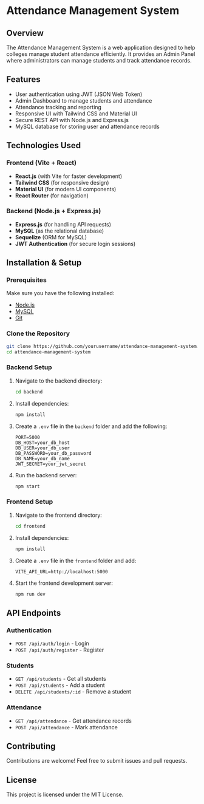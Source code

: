 # Attendance Management System

## Overview

The Attendance Management System is a web application designed to help colleges manage student attendance efficiently. It provides an Admin Panel where administrators can manage students and track attendance records.

## Features

- User authentication using JWT (JSON Web Token)
- Admin Dashboard to manage students and attendance
- Attendance tracking and reporting
- Responsive UI with Tailwind CSS and Material UI
- Secure REST API with Node.js and Express.js
- MySQL database for storing user and attendance records

## Technologies Used

### Frontend (Vite + React)

- **React.js** (with Vite for faster development)
- **Tailwind CSS** (for responsive design)
- **Material UI** (for modern UI components)
- **React Router** (for navigation)

### Backend (Node.js + Express.js)

- **Express.js** (for handling API requests)
- **MySQL** (as the relational database)
- **Sequelize** (ORM for MySQL)
- **JWT Authentication** (for secure login sessions)

## Installation & Setup

### Prerequisites

Make sure you have the following installed:

- [Node.js](https://nodejs.org/)
- [MySQL](https://www.mysql.com/)
- [Git](https://git-scm.com/)

### Clone the Repository

```bash
git clone https://github.com/yourusername/attendance-management-system.git
cd attendance-management-system
```

### Backend Setup

1. Navigate to the backend directory:
   ```bash
   cd backend
   ```
2. Install dependencies:
   ```bash
   npm install
   ```
3. Create a `.env` file in the `backend` folder and add the following:
   ```env
   PORT=5000
   DB_HOST=your_db_host
   DB_USER=your_db_user
   DB_PASSWORD=your_db_password
   DB_NAME=your_db_name
   JWT_SECRET=your_jwt_secret
   ```
4. Run the backend server:
   ```bash
   npm start
   ```

### Frontend Setup

1. Navigate to the frontend directory:
   ```bash
   cd frontend
   ```
2. Install dependencies:
   ```bash
   npm install
   ```
3. Create a `.env` file in the `frontend` folder and add:
   ```env
   VITE_API_URL=http://localhost:5000
   ```
4. Start the frontend development server:
   ```bash
   npm run dev
   ```

## API Endpoints

### Authentication

- `POST /api/auth/login` - Login
- `POST /api/auth/register` - Register

### Students

- `GET /api/students` - Get all students
- `POST /api/students` - Add a student
- `DELETE /api/students/:id` - Remove a student

### Attendance

- `GET /api/attendance` - Get attendance records
- `POST /api/attendance` - Mark attendance

## Contributing

Contributions are welcome! Feel free to submit issues and pull requests.

## License

This project is licensed under the MIT License.

